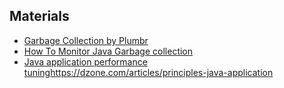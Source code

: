 ## Materials
* [Garbage Collection by Plumbr](https://plumbr.eu/handbook/what-is-garbage-collection)
* [How To Monitor Java Garbage collection](http://www.cubrid.org/blog/dev-platform/how-to-monitor-java-garbage-collection/)
* [Java application performance tuning]()https://dzone.com/articles/principles-java-application